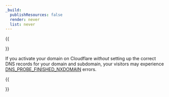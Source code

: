 ```yaml
---
_build:
  publishResources: false
  render: never
  list: never
---
```


{{<Aside type="note">}}

If you activate your domain on Cloudflare *without* setting up the correct DNS records for your domain and subdomain, your visitors may experience [DNS_PROBE_FINISHED_NXDOMAIN](/dns/troubleshooting/dns-probe-finished-nxdomain/) errors.

{{</Aside>}}